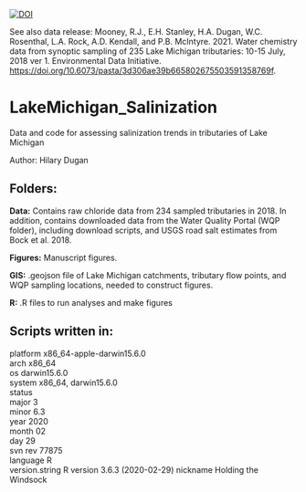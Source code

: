 [![DOI](https://zenodo.org/badge/374733107.svg)](https://zenodo.org/badge/latestdoi/374733107)

See also data release: 
Mooney, R.J., E.H. Stanley, H.A. Dugan, W.C. Rosenthal, L.A. Rock, A.D. Kendall, and P.B. McIntyre. 2021. Water chemistry data from synoptic sampling of 235 Lake Michigan tributaries: 10-15 July, 2018 ver 1. Environmental Data Initiative. https://doi.org/10.6073/pasta/3d306ae39b665802675503591358769f.

# LakeMichigan_Salinization
Data and code for assessing salinization trends in tributaries of Lake Michigan

Author: Hilary Dugan

## Folders:

**Data:** Contains raw chloride data from 234 sampled tributaries in 2018. In addition, contains downloaded data from the Water Quality Portal (WQP folder), including download scripts, and USGS road salt estimates from Bock et al. 2018. 

**Figures:** Manuscript figures. 

**GIS:** .geojson file of Lake Michigan catchments, tributary flow points, and WQP sampling locations, needed to construct figures. 

**R:** .R files to run analyses and make figures 

## Scripts written in:
platform       x86_64-apple-darwin15.6.0   
arch           x86_64                      
os             darwin15.6.0                
system         x86_64, darwin15.6.0        
status                                     
major          3                           
minor          6.3                         
year           2020                        
month          02                          
day            29                          
svn rev        77875                       
language       R                           
version.string R version 3.6.3 (2020-02-29)
nickname       Holding the Windsock  
